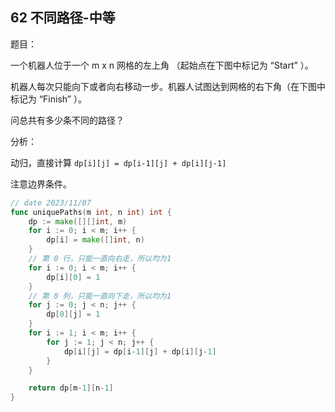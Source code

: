 ## 62 不同路径-中等

题目：

一个机器人位于一个 m x n 网格的左上角 （起始点在下图中标记为 “Start” ）。

机器人每次只能向下或者向右移动一步。机器人试图达到网格的右下角（在下图中标记为 “Finish” ）。

问总共有多少条不同的路径？



分析：

动归，直接计算 `dp[i][j] = dp[i-1][j] + dp[i][j-1]`

注意边界条件。


```go
// date 2023/11/07
func uniquePaths(m int, n int) int {
    dp := make([][]int, m)
    for i := 0; i < m; i++ {
        dp[i] = make([]int, n)
    }
	// 第 0 行，只能一直向右走，所以均为1
    for i := 0; i < m; i++ {
        dp[i][0] = 1
    }
	// 第 0 列，只能一直向下走，所以均为1
    for j := 0; j < n; j++ {
        dp[0][j] = 1
    }
    for i := 1; i < m; i++ {
        for j := 1; j < n; j++ {
            dp[i][j] = dp[i-1][j] + dp[i][j-1]
        }
    }

    return dp[m-1][n-1]
}
```
